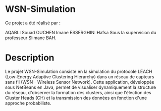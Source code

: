 # WSN-Simulation
Ce projet a été réalisé par :

AQABLI Souad
OUCHEN Imane
ESSERGHINI Hafsa
Sous la supervision du professeur Slimane BAH.

# Description
Le projet WSN-Simulation consiste en la simulation du protocole LEACH (Low-Energy Adaptive Clustering Hierarchy) dans un réseau de capteurs sans fil (WSN - Wireless Sensor Network). Cette application, développée sous NetBeans en Java, permet de visualiser dynamiquement la structure du réseau, d'observer la formation des clusters, ainsi que l'élection des Cluster Heads (CH) et la transmission des données en fonction d'une approche probabiliste.
